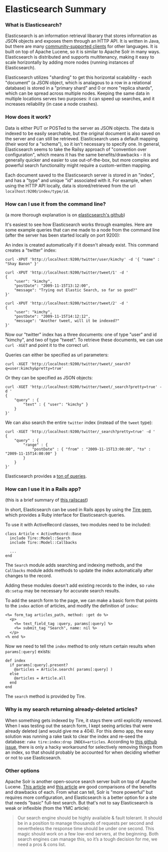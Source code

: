 # Elasticsearch Summary

### What is Elasticsearch?
Elasticsearch is an information retrieval libarary that stores information as JSON objects and exposes them through an HTTP API.  It is written in Java, but there are many [community-supported clients](http://www.elasticsearch.org/guide/clients/) for other languages.  It is built on top of Apache Lucene, so it is similar to Apache Solr in many ways.  Elasticsearch is distributed and supports multitenancy, making it easy to scale horizontally by adding more nodes (running instances of Elasticsearch).

Elasticsearch utilizes "sharding" to get this horizontal scalability - each "document" (a JSON object, which is analagous to a row in a relational database) is stored in a "primary shard" and 0 or more "replica shards", which can be spread across multiple nodes.  Keeping the same data in multiple locations serves two purposes: it can speed up searches, and it increases reliability (in case a node crashes).

### How does it work?
Data is either PUT or POSTed to the server as JSON objects.  The data is indexed to be easily searchable, but the original document is also saved on the server and can still be retrieved.  Elasticsearch uses a default mapping (their word for a "schema"), so it isn't necessary to specify one.  In general, Elasticsearch seems to take the Railsy approach of "convention over configuration", which means it has the same benefits/drawbacks - it is generally quicker and easier to use out-of-the-box, but more complex and powerful search functionality might require a custom-written mapping.

Each document saved to the Elasticsearch server is stored in an "index", and has a "type" and unique "id" associated with it.  For example, when using the HTTP API locally, data is stored/retrieved from the url `localhost:9200/index/type/id`.

### How can I use it from the command line?
(a more thorough explanation is on [elasticsearch's github](https://github.com/elasticsearch/elasticsearch/))

It's easiest to see how Elasticsearch works through examples.  Here are some example queries that can me made to a node from the command line (after the server has been started locally on port 9200):

An index is created automatically if it doesn't already exist.  This command creates a "twitter" index:

    curl -XPUT 'http://localhost:9200/twitter/user/kimchy' -d '{ "name" : "Shay Banon" }'

    curl -XPUT 'http://localhost:9200/twitter/tweet/1' -d '
    { 
        "user": "kimchy", 
        "postDate": "2009-11-15T13:12:00", 
        "message": "Trying out Elastic Search, so far so good?" 
    }'

    curl -XPUT 'http://localhost:9200/twitter/tweet/2' -d '
    { 
        "user": "kimchy", 
        "postDate": "2009-11-15T14:12:12", 
        "message": "Another tweet, will it be indexed?" 
    }'

Now our "twitter" index has a three documents: one of type "user" and id "kimchy", and two of type "tweet".  To retrieve these documents, we can use `curl -XGET` and point it to the correct url.

Queries can either be specified as url parameters:

    curl -XGET 'http://localhost:9200/twitter/tweet/_search?q=user:kimchy&pretty=true'

Or they can be specified as JSON objects:

    curl -XGET 'http://localhost:9200/twitter/tweet/_search?pretty=true' -d '
    { 
        "query" : { 
            "text" : { "user": "kimchy" }
        } 
    }'

We can also search the entire `twitter` index (instead of the `tweet` type):

    curl -XGET 'http://localhost:9200/twitter/_search?pretty=true' -d '
    { 
        "query" : { 
            "range" : { 
                "postDate" : { "from" : "2009-11-15T13:00:00", "to" : "2009-11-15T14:00:00" } 
            } 
        } 
    }'

Elasticsearch provides a [ton of queries](http://www.elasticsearch.org/guide/reference/query-dsl/).

### How can I use it in a Rails app?
(this is a brief summary of [this railscast](https://github.com/elasticsearch/elasticsearch/))

In short, Elasticsearch can be used in Rails apps by using the [Tire gem](https://github.com/karmi/tire), which provides a Ruby interface for Elasticsearch queries.

To use it with ActiveRecord classes, two modules need to be included:

    class Article < ActiveRecord::Base
      include Tire::Model::Search
      include Tire::Model::Callbacks

      ...
    end

The `Search` module adds searching and indexing methods, and the `Callbacks` module adds methods to update the index automatically after changes to the record.

Adding these modules doesn't add existing records to the index, so `rake db:setup` may be necessary for accurate search results.

To add the search form to the page, we can make a basic form that points to the `index` action of articles, and modify the definition of `index`:

    <%= form_tag articles_path, method: :get do %>
      <p>
        <%= text_field_tag :query, params[:query] %>
        <%= submit_tag "Search", name: nil %>
      </p>
    <% end %>

Now we need to tell the `index` method to only return certain results when `params[:query]` exists:

    def index
      if params[:query].present?
        @articles = Article.search( params[:query] )
      else
        @articles = Article.all
      end
    end

The `search` method is provided by Tire.

### Why is my search returning already-deleted articles?
When something gets indexed by Tire, it stays there until explicitly removed.  When I was testing out the search form, I kept seeing articles that were already deleted (and would give me a 404).  For this demo app, the easy solution was running a rake task to clear the index and re-seed the database: `rake tire:index:drop INDEX=articles`.  According to [this github issue](https://github.com/karmi/tire/issues/309), there is only a hacky workaround for selectively removing things from an index, so that should probably be accounted for when deciding whether or not to use Elasticsearch.

### Other options
Apache Solr is another open-source search server built on top of Apache Lucene.  [This article](http://blog.sematext.com/2012/08/23/solr-vs-elasticsearch-part-1-overview/) and [this article](http://www.ymc.ch/en/why-we-chose-solr-4-0-instead-of-elasticsearch) are good comparisons of the benefits and drawbacks of each.  From what can tell, Solr is "more powerful" but requires more configuration, and Elasticsearch is a better option for a site that needs "basic" full-text search.  But that's not to say Elasticsearch is weak or inflexible (from the YMC article):

> Our search engine should be highly available & fault tolerant. It should be in a position to manage thousands of requests per second and nevertheless the response time should be under one second. This magic should work on a few low-end servers, at the beginning. Both search engines can manage this, so it’s a tough decision for me, we need a pros & cons list.




